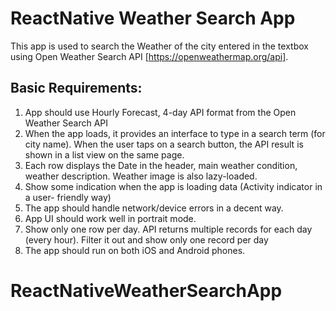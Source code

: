 # ReactNative Weather Search App
This app is used to search the Weather of the city entered in the textbox using Open Weather Search API [https://openweathermap.org/api].

## Basic Requirements:
1. App should use Hourly Forecast, 4-day API format from the Open Weather Search API
2. When the app loads, it provides an interface to type in a search term (for city name). When the user taps on a search button, the API result is shown in a list view on the same page.
3. Each row displays the Date in the header, main weather condition, weather description. Weather image is also lazy-loaded.
4. Show some indication when the app is loading data (Activity indicator in a user- friendly way)
5. The app should handle network/device errors in a decent way.
6. App UI should work well in portrait mode.
7. Show only one row per day. API returns multiple records for each day (every hour). Filter it out and show only one record per day
8. The app should run on both iOS and Android phones.
# ReactNativeWeatherSearchApp

